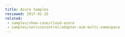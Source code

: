 ```yaml
---
title: Azure Samples
reviewed: 2017-01-25
related:
 - samples/show-case/cloud-azure
 - samples/servicecontrol/adapter-asb-multi-namespace
---
```

